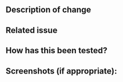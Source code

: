 ## Description of change
<!--- Describe your changes. Why are these changes required? What problem does it solve? -->

## Related issue
<!--- Please link to the issue here, ideally through your commit messages -->

## How has this been tested?
<!--- Please describe how you tested your changes -->

## Screenshots (if appropriate):
<!--- Optional, but useful -->

